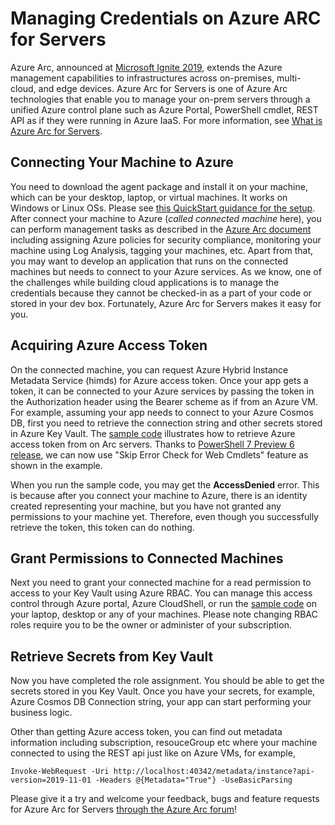 # Managing Credentials on Azure ARC for Servers

Azure Arc, announced at [Microsoft Ignite 2019][Ignite], extends the Azure management capabilities to infrastructures across on-premises, multi-cloud, and edge devices. Azure Arc for Servers is one of Azure Arc technologies that enable you to manage your on-prem servers  through a unified Azure control plane such as Azure Portal, PowerShell cmdlet, REST API as if they were running in Azure IaaS. 
For more information, see [What is Azure Arc for Servers][overview].

## Connecting Your Machine to Azure
You need to download the agent package and install it on your machine, which can be your desktop, laptop, or virtual machines. It works on Windows or Linux OSs. 
Please see [this QuickStart guidance for the setup][quickstart].
After connect your machine to Azure (_called connected machine_ here), 
you can perform management tasks as described in the [Azure Arc document][scenario] including assigning Azure policies for security compliance, monitoring your machine using Log Analysis, tagging your machines, etc. 
Apart from that, you may want to develop an application that runs on the connected machines but needs to connect to your Azure services. As we know, one of the challenges while building cloud applications is to manage the credentials because they cannot be checked-in as a part of your code or stored in your dev box. Fortunately, Azure Arc for Servers makes it easy for you. 

## Acquiring Azure Access Token
On the connected machine, you can request Azure Hybrid Instance Metadata Service (himds) for Azure access token. 
Once your app gets a token, it can be connected to your Azure services by passing the token in the Authorization header using the Bearer scheme as if from an Azure VM.
For example, assuming your app needs to connect to your Azure Cosmos DB, first you need to retrieve the connection string and other secrets stored in Azure Key Vault. The [sample code][kv] illustrates how to retrieve Azure access token from on Arc servers. 
Thanks to [PowerShell 7 Preview 6 release][ps6], we can now use "Skip Error Check for Web Cmdlets" feature as shown in the example.

When you run the sample code, you may get the **AccessDenied** error. 
This is because after you connect your machine to Azure, there is an identity created representing your machine, but you have not granted any permissions to your machine yet. 
Therefore, even though you successfully retrieve the token, this token can do nothing.

## Grant Permissions to Connected Machines
Next you need to grant your connected machine for a read permission to access to your Key Vault using Azure RBAC. 
You can manage this access control through Azure portal, Azure CloudShell, or run the [sample code][permission] on your laptop, desktop or any of your machines. 
Please note changing RBAC roles require you to be the owner or administer of your subscription.

## Retrieve Secrets from Key Vault
Now you have completed the role assignment. You should be able to get the secrets stored in you Key Vault. Once you have your secrets, for example, Azure Cosmos DB Connection string, your app can start performing your business logic. 


Other than getting Azure access token, you can find out metadata information including subscription, resouceGroup etc where your  machine connected to using the REST api just like on Azure VMs, for example,

```
Invoke-WebRequest -Uri http://localhost:40342/metadata/instance?api-version=2019-11-01 -Headers @{Metadata="True"} -UseBasicParsing

```

Please give it a try and welcome your feedback, bugs and feature requests for Azure Arc for Servers [through the Azure Arc forum][uv]!
  

[Ignite]:https://youtu.be/jnUiJi4hts4?t=869
[overview]:https://docs.microsoft.com/en-us/azure/azure-arc/servers/overview
[quickstart]:https://docs.microsoft.com/en-us/azure/azure-arc/servers/quickstart-onboard-powershell
[scenario]:https://docs.microsoft.com/en-us/azure/azure-arc/servers/overview#supported-scenarios
[kv]:./get-kvsecrets-from-arc-servers.ps1
[ps6]:https://devblogs.microsoft.com/powershell/powershell-7-preview-6/
[permission]:./grant-permission.ps1
[uv]:https://feedback.azure.com/forums/925690-azure-arc